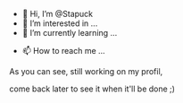 - 👋 Hi, I’m @Stapuck
- 👀 I’m interested in ...
- 🌱 I’m currently learning ...
<!---- 💞️ I’m looking to collaborate on ...--->
- 📫 How to reach me ...

As you can see, still working on my profil, 

come back later to see it when it'll be done ;)

<!---
Stapuck/Stapuck is a ✨ special ✨ repository because its `README.md` (this file) appears on your GitHub profile.
You can click the Preview link to take a look at your changes.
--->
